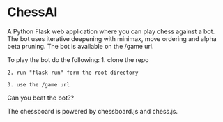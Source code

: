 # ChessAI
A Python Flask web application where you can play chess against a bot. The bot uses iterative deepening with minimax, move ordering and alpha beta pruning. 
The bot is available on the /game url.

To play the bot do the following:
	1. clone the repo
	
	2. run "flask run" form the root directory
	
	3. use the /game url

Can you beat the bot??



The chessboard is powered by chessboard.js and chess.js.

